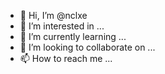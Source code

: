 - 👋 Hi, I’m @nclxe
- 👀 I’m interested in ...
- 🌱 I’m currently learning ...
- 💞️ I’m looking to collaborate on ...
- 📫 How to reach me ...

<!---
nclxe/nclxe is a ✨ special ✨ repository because its `README.md` (this file) appears on your GitHub profile.
You can click the Preview link to take a look at your changes.
--->
